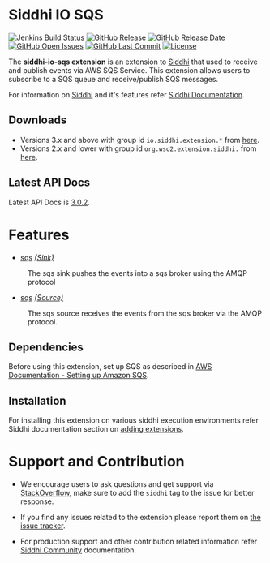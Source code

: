 Siddhi IO SQS
======================================

[![Jenkins Build Status](https://wso2.org/jenkins/job/siddhi/job/siddhi-io-sqs/badge/icon)](https://wso2.org/jenkins/job/siddhi/job/siddhi-io-sqs/)
[![GitHub Release](https://img.shields.io/github/release/siddhi-io/siddhi-io-sqs.svg)](https://github.com/siddhi-io/siddhi-io-sqs/releases)
[![GitHub Release Date](https://img.shields.io/github/release-date/siddhi-io/siddhi-io-sqs.svg)](https://github.com/siddhi-io/siddhi-io-sqs/releases)
[![GitHub Open Issues](https://img.shields.io/github/issues-raw/siddhi-io/siddhi-io-sqs.svg)](https://github.com/siddhi-io/siddhi-io-sqs/issues)
[![GitHub Last Commit](https://img.shields.io/github/last-commit/siddhi-io/siddhi-io-sqs.svg)](https://github.com/siddhi-io/siddhi-io-sqs/commits/master)
[![License](https://img.shields.io/badge/License-Apache%202.0-blue.svg)](https://opensource.org/licenses/Apache-2.0)

The **siddhi-io-sqs extension** is an extension to <a target="_blank" href="https://wso2.github.io/siddhi">Siddhi</a> 
that used to receive and publish events via AWS SQS Service. This extension allows users to subscribe to a SQS queue 
and receive/publish SQS messages.

For information on <a target="_blank" href="https://siddhi.io/">Siddhi</a> and it's features refer <a target="_blank" href="https://siddhi.io/redirect/docs.html">Siddhi Documentation</a>. 

## Downloads
* Versions 3.x and above with group id `io.siddhi.extension.*` from <a target="_blank" href="https://mvnrepository.com/artifact/io.siddhi.extension.io.sqs/siddhi-io-sqs/">here</a>.
* Versions 2.x and lower with group id `org.wso2.extension.siddhi.` from  <a target="_blank" href="https://mvnrepository.com/artifact/org.wso2.extension.siddhi.io.sqs/siddhi-io-sqs">here</a>.

## Latest API Docs 

Latest API Docs is <a target="_blank" href="https://siddhi-io.github.io/siddhi-io-sqs/api/3.0.2">3.0.2</a>.

# Features

* <a target="_blank" href="https://siddhi-io.github.io/siddhi-io-sqs/api/2.0.0/#sqs-sink">sqs</a> *<a target="_blank" href="http://siddhi.io/documentation/siddhi-5.x/query-guide-5.x/#sink">(Sink)</a>*<br><div style="padding-left: 1em;"><p>The sqs sink pushes the events into a sqs broker using the AMQP protocol</p></div>
* <a target="_blank" href="https://siddhi-io.github.io/siddhi-io-sqs/api/2.0.0/#sqs-source">sqs</a> *<a target="_blank" href="http://siddhi.io/documentation/siddhi-5.x/query-guide-5.x/#source">(Source)</a>*<br><div style="padding-left: 1em;"><p>The sqs source receives the events from the sqs broker via the AMQP protocol. </p></div>

## Dependencies

Before using this extension, set up SQS as described in [AWS Documentation - Setting up Amazon SQS](https://docs.aws.amazon.com/AWSSimpleQueueService/latest/SQSDeveloperGuide/sqs-setting-up.html).

## Installation
For installing this extension on various siddhi execution environments refer Siddhi documentation section on <a target="_blank" href="https://siddhi.io/redirect/add-extensions.html">adding extensions</a>.

# Support and Contribution

* We encourage users to ask questions and get support via <a target="_blank" href="https://stackoverflow.com/questions/tagged/siddhi">StackOverflow</a>, make sure to add the `siddhi` tag to the issue for better response.

* If you find any issues related to the extension please report them on <a target="_blank" href="https://github.com/siddhi-io/siddhi-execution-string/issues">the issue tracker</a>.

* For production support and other contribution related information refer <a target="_blank" href="https://siddhi.io/community/">Siddhi Community</a> documentation.
